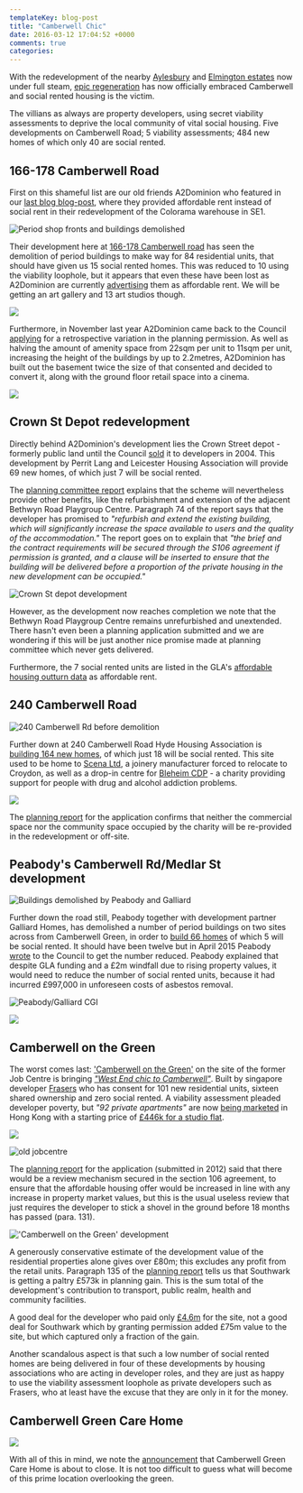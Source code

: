 ```yaml
---
templateKey: blog-post
title: "Camberwell Chic"
date: 2016-03-12 17:04:52 +0000
comments: true
categories: 
---
```

With the redevelopment of the nearby [Aylesbury](http://crappistmartin.github.io/aylesbury-estate/) and [Elmington estates](http://crappistmartin.github.io/elmington-estate-regeneration/) now under full steam, [epic regeneration](http://www.southwarkregeneration.co.uk/) has now officially embraced Camberwell and social rented housing is the victim.  

The villians as always are property developers, using secret viability assessments to deprive the local community of vital social housing.
Five developments on Camberwell Road; 5 viability assessments; 484 new homes of which only 40 are social rented.
 
## 166-178 Camberwell Road
First on this shameful list are our old friends A2Dominion who featured in our [last blog blog-post](/2016-02-16-the-affordable-housing-mirage/), where they provided affordable rent instead of social rent in their redevelopment of the Colorama warehouse in SE1.  

![Period shop fronts and buildings demolished](http://crappistmartin.github.io/images/wyndhamcamberwelljunction.jpg)

Their development here at [166-178 Camberwell road](http://planbuild.southwark.gov.uk/documents/?GetDocument=%7b%7b%7b!bpCt0dX5ay5Yt8dnMGRUPQ%3d%3d!%7d%7d%7d) has seen the demolition of period buildings to make way for 84 residential units, that should have given us 15 social rented homes. This was reduced to 10 using the viability loophole, but it appears that even these have been lost as A2Dominion are currently [advertising](http://www.a2dominion.co.uk/press-releases?pressid=360) them as affordable rent. We will be getting an art gallery and 13 art studios though. 

![](http://crappistmartin.github.io/images/dominionar.png)

Furthermore, in November last year A2Dominion came back to the Council [applying](http://planbuild.southwark.gov.uk/documents/?casereference=15/AP/4739&system=DC) for a retrospective variation in the planning permission. As well as halving the amount of amenity space from 22sqm per unit to 11sqm per unit, increasing the height of the buildings by up to 2.2metres, A2Dominion has built out the basement twice the size of that consented and decided to convert it, along with the ground floor retail space into a cinema.

![](http://crappistmartin.github.io/images/wyndhamcamberwell.jpg) 


## Crown St Depot redevelopment
Directly behind A2Dominion's development lies the Crown Street depot - formerly public land until the Council [sold](http://crappistmartin.github.io/images/LRegisterCrownStreetDepot.pdf) it to developers in 2004. This development by Perrit Lang and Leicester Housing Association will provide 69 new homes, of which just 7 will be social rented. 

The [planning committee report](http://planbuild.southwark.gov.uk/documents/?GetDocument=%7b%7b%7b!Pdhuk%2f2yE0RCmdPqLV1odQ%3d%3d!%7d%7d%7d) explains that the scheme will nevertheless provide other benefits, like the refurbishment and extension of the adjacent Bethwyn Road Playgroup Centre. Paragraph 74 of the report says that the developer has promised to _"refurbish and extend the existing building, which will significantly increase the space available to users and the quality of the accommodation."_ The report goes on to explain that _"the brief and the contract requirements will be secured through the S106 agreement if permission is granted, and a clause will be inserted to ensure that the building will be delivered before a proportion of the private housing in the new development can be occupied."_ 

![Crown St depot development](http://crappistmartin.github.io/images/crownstreet.jpg)

However, as the development now reaches completion we note that the Bethwyn Road Playgroup Centre remains unrefurbished and unextended. There hasn't even been a planning application submitted and we are wondering if this will be just another nice promise made at planning committee which never gets delivered.  

Furthermore, the 7 social rented units are listed in the GLA's [affordable housing outturn data](http://data.london.gov.uk/dataset/gla-affordable-housing-programme-outturn/resource/0c87e5dc-f1e9-4edf-b246-bef6b40a9ba3) as affordable rent. 

## 240 Camberwell Road
![240 Camberwell Rd before demolition](http://crappistmartin.github.io/images/240camberwellroad.png)

Further down at 240 Camberwell Road Hyde Housing Association is [building 164 new homes](https://www.hydenewhomes.co.uk/properties/camberwell-os3), of which just 18 will be social rented. This site used to be home to [Scena Ltd](http://www.scenapro.com/contact.html), a joinery manufacturer forced to relocate to Croydon, as well as a drop-in centre for [Bleheim CDP](http://blenheimcdp.org.uk/) - a charity providing support for people with drug and alcohol addiction problems. 

![](http://crappistmartin.github.io/images/240crdemolition.jpg)


The [planning report](http://moderngov.southwark.gov.uk/documents/s50981/Report.pdf) for the application confirms that neither the commercial space nor the community space occupied by the charity will be re-provided in the redevelopment or off-site.

## Peabody's Camberwell Rd/Medlar St development
![Buildings demolished by Peabody and Galliard](http://crappistmartin.github.io/images/Peabody-Camberwell-Road.jpg)

Further down the road still, Peabody together with development partner Galliard Homes, has demolished a number of period buildings on two sites across from Camberwell Green, in order to [build 66 homes](http://planbuild.southwark.gov.uk/documents/?casereference=12/AP/2444&system=DC) of which 5 will be social rented. It should have been twelve but in April 2015 Peabody [wrote](http://planbuild.southwark.gov.uk/documents/?GetDocument=%7b%7b%7b!Zzn2DsRQ760hOnwRlwN7xQ%3d%3d!%7d%7d%7d) to the Council to get the number reduced. Peabody explained that despite GLA funding and a £2m windfall due to rising property values, it would need to reduce the number of social rented units, because it had incurred £997,000 in unforeseen costs of asbestos removal. 


![Peabody/Galliard CGI](http://crappistmartin.github.io/images/peabodycrplan.png)


![](http://www.peabody.org.uk/media/1080/camberwell-road.jpg)

## Camberwell on the Green
The worst comes last: ['Camberwell on the Green'](http://www.camberwellonthegreen.co.uk/) on the site of the former Job Centre is bringing [_"West End chic to Camberwell"_](http://www.wharf.co.uk/news/property/singapore-developer-wants-bring-chic-10071222). Built by singapore developer [Frasers](http://www.fraserspropertydev.com/current.asp?project=camberwell) who has consent for 101 new residential units, sixteen shared ownership and zero social rented. A viability assessment pleaded developer poverty, but _"92 private apartments"_ are now [being marketed](http://www.thestandard.com.hk/section-news.php?id=166559&story_id=46172578&d_str=20160226&fc=13) in Hong Kong with a starting price of [£446k for a studio flat](http://www.wharf.co.uk/news/property/singapore-developer-wants-bring-chic-10071222).

![](http://crappistmartin.github.io/images/camberwellotg.jpg)

![old jobcentre](http://crappistmartin.github.io/images/camberwellonthegreen.png)

The [planning report](http://moderngov.southwark.gov.uk/documents/s39688/Appendix%201%20Planning%20Committee%20Report%202%20July%202013.pdf) for the application (submitted in 2012) said that there would be a review mechanism secured in the section 106 agreement, to ensure that the affordable housing offer would be increased in line with any increase in property market values, but this is the usual useless review that just requires the developer to stick a shovel in the ground before 18 months has passed (para. 131).

!['Camberwell on the Green' development](http://www.camberwellonthegreen.co.uk/uploads/slide1.jpg) 

A generously conservative estimate of the development value of the residential properties alone gives over £80m; this excludes any profit from the retail units. Paragraph 135 of the [planning report](http://moderngov.southwark.gov.uk/documents/s39688/Appendix%201%20Planning%20Committee%20Report%202%20July%202013.pdf) tells us that Southwark is getting a paltry £573k in planning gain. This is the sum total of the development's contribution to transport, public realm, health and community facilities.

A good deal for the developer who paid only [£4.6m](http://crappistmartin.github.io/images/LRegisterCamberwellOnTheGreen.pdf) for the site, not a good deal for Southwark which by granting permission added £75m value to the site, but which captured only a fraction of the gain.

Another scandalous aspect is that such a low number of social rented homes are being delivered in four of these developments by housing associations who are acting in developer roles, and they are just as happy to use the viability assessment loophole as private developers such as Frasers, who at least have the excuse that they are only in it for the money. 

## Camberwell Green Care Home
![](http://www.southwarknews.co.uk/wp-content/uploads/2015/10/Camberwell-Green-Care-home.jpg)

With all of this in mind, we note the [announcement](http://www.southwarknews.co.uk/news/search-to-find-35-oaps-new-places-as-care-home-to-close/) that Camberwell Green Care Home is about to close. It is not too difficult to guess what will become of this prime location overlooking the green.

